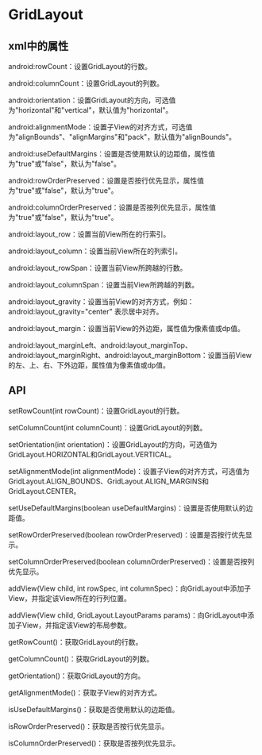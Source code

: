 # GridLayout

## xml中的属性

android:rowCount：设置GridLayout的行数。

android:columnCount：设置GridLayout的列数。

android:orientation：设置GridLayout的方向，可选值为"horizontal"和"vertical"，默认值为"horizontal"。

android:alignmentMode：设置子View的对齐方式，可选值为"alignBounds"、"alignMargins"和"pack"，默认值为"alignBounds"。

android:useDefaultMargins：设置是否使用默认的边距值，属性值为"true"或"false"，默认为"false"。

android:rowOrderPreserved：设置是否按行优先显示，属性值为"true"或"false"，默认为"true"。

android:columnOrderPreserved：设置是否按列优先显示，属性值为"true"或"false"，默认为"true"。

android:layout_row：设置当前View所在的行索引。

android:layout_column：设置当前View所在的列索引。

android:layout_rowSpan：设置当前View所跨越的行数。

android:layout_columnSpan：设置当前View所跨越的列数。

android:layout_gravity：设置当前View的对齐方式，例如：android:layout_gravity="center" 表示居中对齐。

android:layout_margin：设置当前View的外边距，属性值为像素值或dp值。

android:layout_marginLeft、android:layout_marginTop、android:layout_marginRight、android:layout_marginBottom：设置当前View的左、上、右、下外边距，属性值为像素值或dp值。

## API

setRowCount(int rowCount)：设置GridLayout的行数。

setColumnCount(int columnCount)：设置GridLayout的列数。

setOrientation(int orientation)：设置GridLayout的方向，可选值为GridLayout.HORIZONTAL和GridLayout.VERTICAL。

setAlignmentMode(int alignmentMode)：设置子View的对齐方式，可选值为GridLayout.ALIGN_BOUNDS、GridLayout.ALIGN_MARGINS和GridLayout.CENTER。

setUseDefaultMargins(boolean useDefaultMargins)：设置是否使用默认的边距值。

setRowOrderPreserved(boolean rowOrderPreserved)：设置是否按行优先显示。

setColumnOrderPreserved(boolean columnOrderPreserved)：设置是否按列优先显示。

addView(View child, int rowSpec, int columnSpec)：向GridLayout中添加子View，并指定该View所在的行列位置。

addView(View child, GridLayout.LayoutParams params)：向GridLayout中添加子View，并指定该View的布局参数。

getRowCount()：获取GridLayout的行数。

getColumnCount()：获取GridLayout的列数。

getOrientation()：获取GridLayout的方向。

getAlignmentMode()：获取子View的对齐方式。

isUseDefaultMargins()：获取是否使用默认的边距值。

isRowOrderPreserved()：获取是否按行优先显示。

isColumnOrderPreserved()：获取是否按列优先显示。
